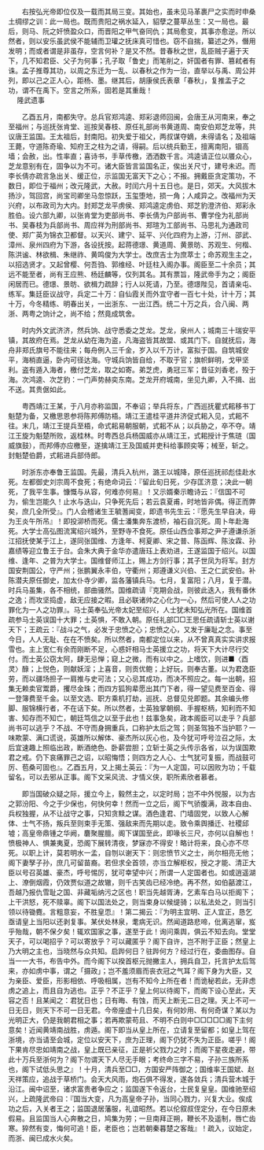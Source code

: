 <!-- { "loadSidebar": true } -->
　　右按弘光帝即位仅及一载而其局三变。其始也，虽未见马革裹尸之实而时申桑土绸缪之训：此一局也。既而贵阳之祸水延入，貂孽之蔓草丛生：又一局也。最后，则马、阮之奸愤盈众口，而晋阳之甲气奋同仇；其局愈变，其事亦愈逆。所以然者，则以安乐虽武侯不能辅而卫瓘之抚床真可惜也。窃不自揣，纂述之外，僭用发明；而或者谓是非虽存，空言何补？是又不然。昔春秋之世，乱臣贼子遍于天下，几不知君臣、父子为何事；孔子取「鲁史」而笔削之，奸国者有罪、篡弒者有诛。孟子推尊其功，以周之东迁为一乱、以春秋之作为一治，直举以与禹、周公并列，即以己之正人心，距杨、墨。继其后，胡康侯氏表章「春秋」，复推盂子之功，谓不在禹下。空言之所系，固若是其重哉！  
　 
隆武遗事

　　乙酉五月，南都失守。总兵官郑鸿逵、郑彩退师回闽，会唐王从河南来，奉之至福州；与巡抚张肯堂、巡按吴春枝、原任礼部尚书黄道周、南安伯郑芝龙等，共议唐王监国。王太祖后，封南阳。初失爱于祖父，两叔谋夺嫡，未得请名；及祖端王薨，守道陈奇瑜、知府王之柱为之请，得嗣。后以统兵勤王，擅离南阳，锢高墙；会赦，出。性率直；喜诗书，手草传檄，洒洒数千言。鸿逵请正位以餍众心，芝龙意别有在，固争以为不可。诸大臣皆言监国名正，俟出关尺寸，建号未迟。而李长倩亦疏言急出关、缓正位，示监国无富天下之心；不报。拥戴臣贪定策功，不数日，即位于福州；改元隆武，大赦。时闰六月十五日也。是日，郊天。大风拔木扬沙，驾回宫，尚宝司卿坐马忽惊跃，玉玺堕地，损一角；人咸异之。改福州为天兴府，以布政司为大内。封郑芝龙平虏侯、郑鸿逵定虏伯、郑芝豹澄济伯、郑彩永胜伯。设六部九卿，以张肯堂为吏部尚书、李长倩为户部尚书、曹学佺为礼部尚书、吴春枝为兵部尚书、周应祥为刑部尚书、郑瑄为工部尚书、马思礼为通政司使、郑广英为锦衣卫都督。以天兴、建宁、延平、兴化四府为上游，汀州、邵武、漳州、泉州四府为下游，各设抚按。起蒋德璟、黄道周、黄景昉、苏观生、何楷、陈洪谧、林欲楫、朱继祚、黄鸣俊为大学士。改庶吉士为庶萃士；命苏观生主之，以招选贤才。又起曾樱、何吾驺、郭维经、叶廷柱入阁办事。阁臣至二十余员；其远不能至者，尚有王应熊、杨廷麟等，仅列其名。其有票旨，隆武帝手为之；阁臣闲居而已。德璟、景昉、欲楫力疏辞；行人以死请，乃至。德璟陛见，首请亲屯、练军。集廷臣议战守，兵定二十万：自仙霞关而外宜守者一百七十处，计十万；其十万，今冬精练、明春出关，一出浙东、一出江西。统二十万之兵，合八闽、两浙、两粤之饷计之，尚不给；然竟成筑舍。

　　时内外文武济济，然兵饷、战守悉委之芝龙。芝龙，泉州人；城南三十瑞安平镇，其故府在焉。芝龙从幼在海为盗，凡海盗皆其故盟、或其门下。自就抚后，海舟非郑氏旗号不能往来；每舟例入三千金，岁入以千万计，富拟于国。自筑城安平，海梢直逼，卧内可径达海。守城兵饷皆自给，不取于官；旗帜鲜明，戈甲坚利。盗有遁入海者，檄付芝龙，取之如寄。弟芝虎，勇冠三军；昔征刘香老，殁于海。次鸿逵、次芝豹：一门声势赫奕东南。芝龙开府城南，坐见九卿，入不揖、出不送。其贵倨如此。

　　粤西靖江王某，于八月亦称监国，不奉诏；举兵将东，广西巡抚瞿式耜移书丁魁楚为备，又檄思恩参将陈邦傅防梧。靖江王遣桂平道井济促式耜入见，式耜不往。末几，靖江王提兵至梧，命式耜易朝服朝，式耜不从；以兵胁之，卒不夺。靖江王旋为魁楚所败，返桂林。时粤西总兵杨国威亦从靖江王，式耜授计于焦琏（国威旗鼓），而邦傅亦应檄至，遂擒靖江王及国威并吏科给事顾奕等；械至，斩之。封魁楚伯爵，式耜进兵部侍郎。

　　时浙东亦奉鲁王监国。先最，清兵入杭州，潞王以城降，原任巡抚祁彪佳赴水死。左都御史刘宗周不食死；有绝命词云：『留此旬日死，少存匡济意；决此一朝死，了我平生事。慷慨与从容，何难亦何易』！又示婿秦示瞻诗云：『信国不可为，偷生岂能久！止水与迭山，只争死先后；若云袁夏甫，时地皆非偶。得正而弊矣，庶几全所受』。门人会稽诸生王毓蓍闻变，即遗书先生云：『愿先生早自决，毋为王炎午所吊』！即投泖桥而死。儒士潘集奔东渡桥，袖石自沉死。周卜年赴海死。大学士高弘图流寓绍兴城外，至野寺不食死。原任山西佥事郑之尹子遵谦杀浙江招抚使某于江上，遂同张国维、方逢年、柯夏卿、宋之普、陈函辉、陈汝霖、孙嘉绩等迎立鲁王于台。会朱大典于金华亦遣唐珏上表劝进，王遂监国于绍兴。以国维、逢年、之普为大学士。国维督师江上，赐上方剑行事；其子世凤为将军。封方国安荆国公，守严州；张鹏翼永丰伯，守衢州；郑遵谦义兴伯、王之仁武安伯。补陈潜夫原任御史，加太仆寺少卿，监各藩镇兵马。七月，复富阳；八月，复于潜。时兵马虽集，各不相统，部曲骚然。国维疏请『克期会战，则彼此迭入，我有番休之逸；而攻坚捣虚，敌无应接之暇。且必联诸帅之心化为一心，然后可使人人之功罪化为一人之功罪』。马士英奉弘光帝太妃至绍兴，人士犹未知弘光所在。国维首疏参马士英误国十大罪；土英惧，不敢入朝。原任礼部□□王思任疏请斩士英以谢天下；王疏云：『战斗之气，必发于忠愤之心；忠愤之心，又发于廉耻之念。事至今日，人人无耻、在在不愤矣。所以然者，南都定位以来，从不曾真真实实讲求报雪也。主上宽仁有余而刚断不足，心惑奸相马士英援立之功，将天下大计尽行交付。而士英公窃太阿，肆无忌惮；窥上之微，而有以中之。上嗜饮，则进■〈酉灵〉醁；上悦色，则献妖淫；上喜音，则贡优鲍；上好玩，则奉古董。以为君逸臣劳，而以疆场担子一肩推与史可法；又心忌其成功，而决不照应之。每一出朝，招集无赖卖官鬻爵，攫尽金珠；而四方狐狗辈愿出其门下者，得一望见费至百金、得一登簿费至千金。以至文选、职方乘机打劫，巡抚、总督见兑即题。其余编头修脚、服锦横行者，不在话下矣。所以然者，士英独掌朝纲、手握枢柄，知利而不知害、知存而不知亡，朝廷笃信之以至于此也！兹事急矣，政本阁臣可以走乎？兵部尚书可以逃乎？不战、不守而身拥重兵，口称护太后之驾；则圣驾独不当护耶？一味欺蒙、满口谎说，英雄所以解体、豪杰所以灰心也，及今犹可呼号泣召之际，太后宜速趣上照临出政，断酒绝色、卧薪尝胆；立斩士英之头传示各省，以为误国欺君之戒。仍下哀痛罪己之诏，以昭悔悟；则四方之人心、士气犹可复振，而战鼓可厉、苞桑可固也』。乙酉五月，又上揭土英云：『为一人定国，可以因败为功；千载留名，可以去邪从正事。阁下文采风流、才情义侠，职所素欣者慕者。

　　即当国破众疑之际，援立今上，毅然主之，以定时局；岂不中外悦服，以为古之郭汾阳、今之于少保也，何快何幸！然而一立之后，阁下气骄腹满，政本自由、兵权独握，从不让战守之事，只知贪黩之谋。酒色逢君、门墙固党，以致人心解体、士气不扬，叛兵至则束手无策、强敌来而先期以走。致令乘舆播迁、社稷邱墟；高皇帝鼎锺之华阙，麏聚腥膻。阁下谋国至此，即喙长三尺，亦何以自解也！愤极神人、惧兼夷夏，恐阁下展转清夜，梦寐亦不得安！略计将来，良心亦不尽死。以职上计，莫若明水一孟，自刎以谢天下：则忠愤节义之士，尚尔相亮无他；阁下妻孥子孙，庶几可留苗裔。若但求全首领，亦当立解枢权，授之才能、清正大臣以号召英雄、豪杰，呼号惕厉，犹可幸望中兴；所谓一人定国者也。如或逍遥湖上、潦倒烟霞，仍效贾似道之故辙，则千古笑齿已经冷绝。再不然，如伯嚭渡江，吾越乃报仇雪耻之国、非藏垢纳污之区也！职当先越胥涛，乞素车白马以拒阁下；上干洪怒，死不赎辜。阁下以国法处之，则当束身以候缇骑；以私法处之，则当引领以待锄麑。言粗意妄，不胜皇恧』！第二揭云：『为明主宜明、正人宜正，恳乞亟请皇上当阳以还剥复事。某伏处林泉，耄病无识。然闻道路悲啼，仳离逃窜，岌乎殆哉，朝不保夕矣！辄欢国家之事，遂至于此！询问乘舆，俱云不知去向。堂堂天子，可以喝招乎？可以寄放乎？可以藏匿乎？阁下自许，岂不附于正臣；然皇上乃大明之主也，当晓然与众共知。启跸何日？驻跸何方？经过行在，委曲图存。自当一一大书，布告中外。而今阁下以揆首枢元抛撇主人，拥兵自卫，托言护太后驾来，亦如虏中事，谓之「摄政」；岂不羞须眉而丧衣冠之气耳？阁下身为大臣，又为亲臣、爱臣，形影相依、呼吸相属，岂有不知今上所在者！而诡秘若此，无非虑虏之追上，而且自为逃也。正乎？不正乎？皇上何以待阁下，而阁下设心至此，天容之否！且某闻之：君犹日也；日有晦、有蚀，而天上断无二日之理。天上不可一日无日，则天下不可一日无君。今帝座虚十几日矣，有何妙用、有何奇谋？某以为光明正大，仍是我朝君相之事；若再欺蒙苟且、不明不白则中□□□□□阁下主何意矣！近闻黄靖南战胜，虏遁。阁下即当从皇上所在，立请复至留都；如皇上驾在浙境，亦当请至会城，定位以安天下，庶为正理，阁下仍犹不失为正臣。嗟乎！阁下果肯尽忠如靖南之战，皇上既已亲征，正是祈父戮力之时；而阁下星夜走避，带此十万兵至浙何为？阁下勿谓天下人尽无手眼；考终命三字不易，子孙三族所系也，阁下试低头思之』！十月，清兵至□□，方国安严阵御之；国维率王国斌、赵天祥策应，追战于草桥门。会天大风雨，炮石俱不得发，遂各敛兵；清兵营木城于沿江。闽中诏至，诸求富贵者争应之；监国遂下令返台，士民复皇皇。国维驰至绍兴，上疏隆武帝曰：『国当大变，凡为高皇帝子孙，当同心戮力，兴复大业。俟成功之后，入关者王之；监国退居藩服，礼谊昭然。若以伦叙叔侄定分，在今日原未假易。且监国当人心奔散之日，鸠集为劳；一旦南拜正朔，鞭长不及遥制，唇亡齿寒。猝然有变，悔何可追！臣，老臣也；岂若朝秦暮楚之客哉』！疏入，议始定，而浙、闽已成水火矣。

